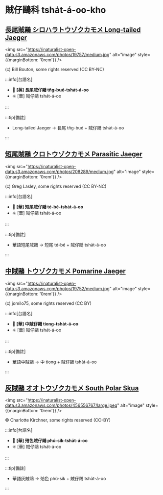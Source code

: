 # 賊仔鷗科 tsha̍t-á-oo-kho

## [長尾賊鷗 シロハラトウゾクカモメ Long-tailed Jaeger](https://ebird.org/species/lotjae)

<img src="https://inaturalist-open-data.s3.amazonaws.com/photos/19757/medium.jpg" alt="image" style={{marginBottom: '0rem'}} />

<p className="image-caption">
(c) Bill Bouton, some rights reserved (CC BY-NC)
</p>

:::info[台語名]

- 🎯 **[英] 長尾賊仔鷗 tn̂g-bué-tsha̍t-á-oo**
- ✳️ [華] 賊仔鷗 tsha̍t-á-oo

:::

:::tip[備註]

- Long-tailed Jaeger -> 長尾 tn̂g-bué + 賊仔鷗 tsha̍t-á-oo

:::

## [短尾賊鷗 クロトウゾクカモメ Parasitic Jaeger](https://ebird.org/species/parjae)

<img src="https://inaturalist-open-data.s3.amazonaws.com/photos/208289/medium.jpg" alt="image" style={{marginBottom: '0rem'}} />

<p className="image-caption">
(c) Greg Lasley, some rights reserved (CC BY-NC)
</p>

:::info[台語名]

- 🎯 **[華] 短尾賊仔鷗 té-bé-tsha̍t-á-oo**
- ✳️ [華] 賊仔鷗 tsha̍t-á-oo

:::

:::tip[備註]

- 華語短尾賊鷗 -> 短尾 té-bé + 賊仔鷗 tsha̍t-á-oo

:::

## [中賊鷗 トウゾクカモメ Pomarine Jaeger](https://ebird.org/species/pomjae)

<img src="https://inaturalist-open-data.s3.amazonaws.com/photos/19752/medium.jpg" alt="image" style={{marginBottom: '0rem'}} />

<p className="image-caption">
(c) jomilo75, some rights reserved (CC BY)
</p>

:::info[台語名]

- 🎯 **[華] 中賊仔鷗 tiong-tsha̍t-á-oo**
- ✳️ [華] 賊仔鷗 tsha̍t-á-oo

:::

:::tip[備註]

- 華語中賊鷗 -> 中 tiong + 賊仔鷗 tsha̍t-á-oo

:::

## [灰賊鷗 オオトウゾクカモメ South Polar Skua](https://ebird.org/species/sopsku1)

<img src="https://inaturalist-open-data.s3.amazonaws.com/photos/456556767/large.jpeg" alt="image" style={{marginBottom: '0rem'}} />

<p className="image-caption">
© Charlotte Kirchner, some rights reserved (CC-BY)
</p>

:::info[台語名]

- 🎯 **[華] 殕色賊仔鷗 phú-sik-tsha̍t-á-oo**
- ✳️ [華] 賊仔鷗 tsha̍t-á-oo

:::

:::tip[備註]

- 華語灰賊鷗 -> 殕色 phú-sik + 賊仔鷗 tsha̍t-á-oo

:::
